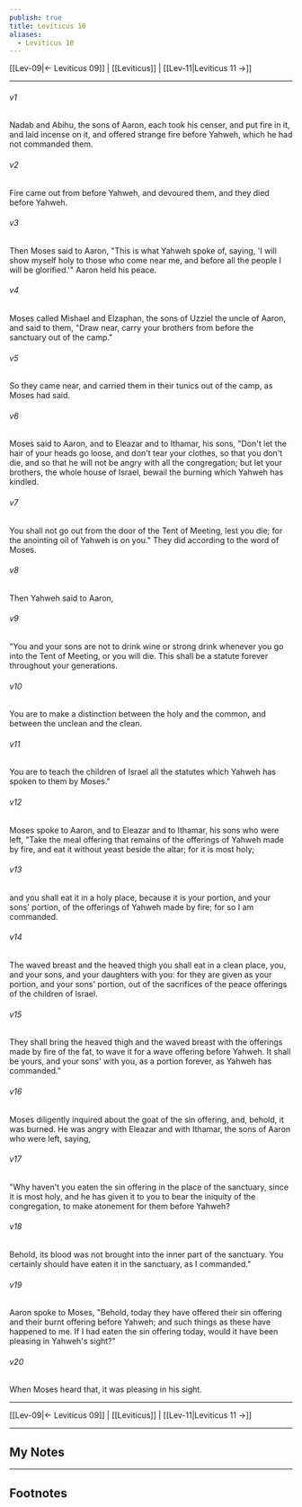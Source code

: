```yaml
---
publish: true
title: Leviticus 10
aliases:
  - Leviticus 10
---
```


[[Lev-09|← Leviticus 09]] | [[Leviticus]] | [[Lev-11|Leviticus 11 →]]
***



###### v1 
Nadab and Abihu, the sons of Aaron, each took his censer, and put fire in it, and laid incense on it, and offered strange fire before Yahweh, which he had not commanded them. 

###### v2 
Fire came out from before Yahweh, and devoured them, and they died before Yahweh. 

###### v3 
Then Moses said to Aaron, "This is what Yahweh spoke of, saying, 'I will show myself holy to those who come near me, and before all the people I will be glorified.'" Aaron held his peace. 

###### v4 
Moses called Mishael and Elzaphan, the sons of Uzziel the uncle of Aaron, and said to them, "Draw near, carry your brothers from before the sanctuary out of the camp." 

###### v5 
So they came near, and carried them in their tunics out of the camp, as Moses had said. 

###### v6 
Moses said to Aaron, and to Eleazar and to Ithamar, his sons, "Don't let the hair of your heads go loose, and don't tear your clothes, so that you don't die, and so that he will not be angry with all the congregation; but let your brothers, the whole house of Israel, bewail the burning which Yahweh has kindled. 

###### v7 
You shall not go out from the door of the Tent of Meeting, lest you die; for the anointing oil of Yahweh is on you." They did according to the word of Moses. 

###### v8 
Then Yahweh said to Aaron, 

###### v9 
"You and your sons are not to drink wine or strong drink whenever you go into the Tent of Meeting, or you will die. This shall be a statute forever throughout your generations. 

###### v10 
You are to make a distinction between the holy and the common, and between the unclean and the clean. 

###### v11 
You are to teach the children of Israel all the statutes which Yahweh has spoken to them by Moses." 

###### v12 
Moses spoke to Aaron, and to Eleazar and to Ithamar, his sons who were left, "Take the meal offering that remains of the offerings of Yahweh made by fire, and eat it without yeast beside the altar; for it is most holy; 

###### v13 
and you shall eat it in a holy place, because it is your portion, and your sons' portion, of the offerings of Yahweh made by fire; for so I am commanded. 

###### v14 
The waved breast and the heaved thigh you shall eat in a clean place, you, and your sons, and your daughters with you: for they are given as your portion, and your sons' portion, out of the sacrifices of the peace offerings of the children of Israel. 

###### v15 
They shall bring the heaved thigh and the waved breast with the offerings made by fire of the fat, to wave it for a wave offering before Yahweh. It shall be yours, and your sons' with you, as a portion forever, as Yahweh has commanded." 

###### v16 
Moses diligently inquired about the goat of the sin offering, and, behold, it was burned. He was angry with Eleazar and with Ithamar, the sons of Aaron who were left, saying, 

###### v17 
"Why haven't you eaten the sin offering in the place of the sanctuary, since it is most holy, and he has given it to you to bear the iniquity of the congregation, to make atonement for them before Yahweh? 

###### v18 
Behold, its blood was not brought into the inner part of the sanctuary. You certainly should have eaten it in the sanctuary, as I commanded." 

###### v19 
Aaron spoke to Moses, "Behold, today they have offered their sin offering and their burnt offering before Yahweh; and such things as these have happened to me. If I had eaten the sin offering today, would it have been pleasing in Yahweh's sight?" 

###### v20 
When Moses heard that, it was pleasing in his sight.

***
[[Lev-09|← Leviticus 09]] | [[Leviticus]] | [[Lev-11|Leviticus 11 →]]

---
## My Notes

---
## Footnotes